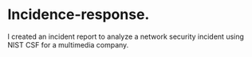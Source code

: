 # Incidence-response.
I created an incident report to analyze a network security incident using NIST CSF for a multimedia company.
